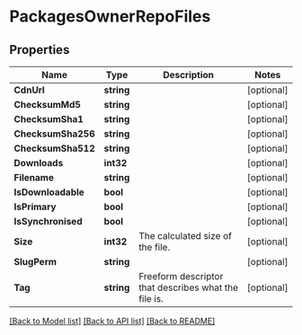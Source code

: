 # PackagesOwnerRepoFiles

## Properties

Name | Type | Description | Notes
------------ | ------------- | ------------- | -------------
**CdnUrl** | **string** |  | [optional] 
**ChecksumMd5** | **string** |  | [optional] 
**ChecksumSha1** | **string** |  | [optional] 
**ChecksumSha256** | **string** |  | [optional] 
**ChecksumSha512** | **string** |  | [optional] 
**Downloads** | **int32** |  | [optional] 
**Filename** | **string** |  | [optional] 
**IsDownloadable** | **bool** |  | [optional] 
**IsPrimary** | **bool** |  | [optional] 
**IsSynchronised** | **bool** |  | [optional] 
**Size** | **int32** | The calculated size of the file. | [optional] 
**SlugPerm** | **string** |  | [optional] 
**Tag** | **string** | Freeform descriptor that describes what the file is. | [optional] 

[[Back to Model list]](../README.md#documentation-for-models) [[Back to API list]](../README.md#documentation-for-api-endpoints) [[Back to README]](../README.md)


